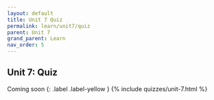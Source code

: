 ```yaml
---
layout: default
title: Unit 7 Quiz
permalink: learn/unit7/quiz
parent: Unit 7
grand_parent: Learn
nav_order: 5
---
```


## Unit 7: Quiz
Coming soon
{: .label .label-yellow }
{% include quizzes/unit-7.html %}